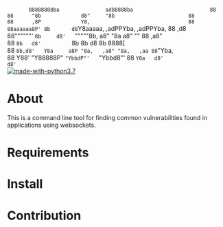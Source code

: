 `       
88888888ba               ad88888ba                         88         
88      "8b             d8"     "8b                        88         
88      ,8P             Y8,                                88         
88aaaaaa8P' 8b       d8 `Y8aaaaa,    ,adPPYba,   ,adPPYba, 88   ,d8   
88""""""'   `8b     d8'   `"""""8b, a8"     "8a a8"     "" 88 ,a8"    
88           `8b   d8'          `8b 8b       d8 8b         8888[      
88            `8b,d8'   Y8a     a8P "8a,   ,a8" "8a,   ,aa 88`"Yba,   
88              Y88'     "Y88888P"   `"YbbdP"'   `"Ybbd8"' 88   `Y8a  
                d8'                                                   
               d8'                                                    
`
[![made-with-python3.7](https://img.shields.io/badge/Made%20with-Python-1f425f.svg)](https://www.python.org/)


# About
This is a command line tool for finding common vulnerabilities found in applications using websockets.
# Requirements

# Install


# Contribution
